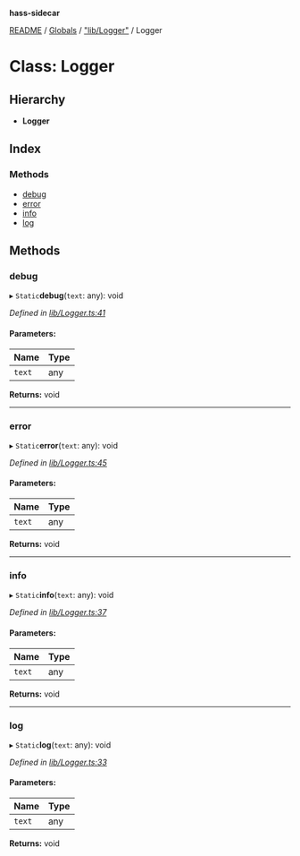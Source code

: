 **hass-sidecar**

[README](../README.md) / [Globals](../globals.md) / ["lib/Logger"](../modules/_lib_logger_.md) / Logger

# Class: Logger

## Hierarchy

* **Logger**

## Index

### Methods

* [debug](_lib_logger_.logger.md#debug)
* [error](_lib_logger_.logger.md#error)
* [info](_lib_logger_.logger.md#info)
* [log](_lib_logger_.logger.md#log)

## Methods

### debug

▸ `Static`**debug**(`text`: any): void

*Defined in [lib/Logger.ts:41](https://github.com/danitetus/hass-sidecar/blob/b82a103/src/lib/Logger.ts#L41)*

#### Parameters:

Name | Type |
------ | ------ |
`text` | any |

**Returns:** void

___

### error

▸ `Static`**error**(`text`: any): void

*Defined in [lib/Logger.ts:45](https://github.com/danitetus/hass-sidecar/blob/b82a103/src/lib/Logger.ts#L45)*

#### Parameters:

Name | Type |
------ | ------ |
`text` | any |

**Returns:** void

___

### info

▸ `Static`**info**(`text`: any): void

*Defined in [lib/Logger.ts:37](https://github.com/danitetus/hass-sidecar/blob/b82a103/src/lib/Logger.ts#L37)*

#### Parameters:

Name | Type |
------ | ------ |
`text` | any |

**Returns:** void

___

### log

▸ `Static`**log**(`text`: any): void

*Defined in [lib/Logger.ts:33](https://github.com/danitetus/hass-sidecar/blob/b82a103/src/lib/Logger.ts#L33)*

#### Parameters:

Name | Type |
------ | ------ |
`text` | any |

**Returns:** void
